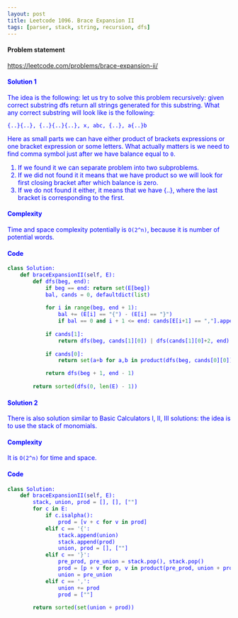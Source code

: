```yaml
---
layout: post
title: Leetcode 1096. Brace Expansion II
tags: [parser, stack, string, recursion, dfs]
---
```


#### Problem statement

<a href="https://leetcode.com/problems/brace-expansion-ii/"> <font color = blue>https://leetcode.com/problems/brace-expansion-ii/

#### Solution 1
The idea is the following: let us try to solve this problem recursively: given correct substring dfs return all strings generated for this substring. What any correct substring will look like is the following:

`{..}{..}, {..}{..}{..}, x, abc, {..}, a{..}b`

Here as small parts we can have either product of brackets expressions or one bracket expression or some letters. What actually matters is we need to find comma symbol just after we have balance equal to `0`. 

1. If we found it we can separate problem into two subproblems.
2. If we did not found it it means that we have product so we will look for first closing bracket after which balance is zero. 
3. If we do not found it either, it means that we have {..}, where the last bracket is corresponding to the first.

#### Complexity
Time and space complexity potentially is `O(2^n)`, because it is number of potential words.

#### Code
```python
class Solution:
    def braceExpansionII(self, E):
        def dfs(beg, end):
            if beg == end: return set(E[beg])
            bal, cands = 0, defaultdict(list)
            
            for i in range(beg, end + 1): 
                bal += (E[i] == "{") - (E[i] == "}")
                if bal == 0 and i + 1 <= end: cands[E[i+1] == ","].append(i)
                    
            if cands[1]:
                return dfs(beg, cands[1][0]) | dfs(cands[1][0]+2, end)
            
            if cands[0]:
                return set(a+b for a,b in product(dfs(beg, cands[0][0]), dfs(cands[0][0] + 1, end)))

            return dfs(beg + 1, end - 1)
            
        return sorted(dfs(0, len(E) - 1))
```

#### Solution 2
There is also solution similar to Basic Calculators I, II, III solutions: the idea is to use the stack of monomials.

#### Complexity
It is `O(2^n)` for time and space.

#### Code
```python
class Solution:
    def braceExpansionII(self, E):
        stack, union, prod = [], [], [""]
        for c in E:
            if c.isalpha():
                prod = [v + c for v in prod]
            elif c == '{':
                stack.append(union)
                stack.append(prod)
                union, prod = [], [""]
            elif c == '}':
                pre_prod, pre_union = stack.pop(), stack.pop()
                prod = [p + v for p, v in product(pre_prod, union + prod)]
                union = pre_union
            elif c == ',':
                union += prod
                prod = [""]
                
        return sorted(set(union + prod))
```
